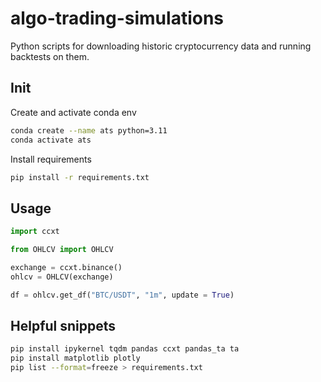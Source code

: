 # algo-trading-simulations

Python scripts for downloading historic cryptocurrency data and running backtests on them.

## Init

Create and activate conda env
```bash
conda create --name ats python=3.11
conda activate ats
```

Install requirements
```bash
pip install -r requirements.txt
```

## Usage

```python
import ccxt

from OHLCV import OHLCV

exchange = ccxt.binance()
ohlcv = OHLCV(exchange)

df = ohlcv.get_df("BTC/USDT", "1m", update = True)
```

## Helpful snippets

```bash
pip install ipykernel tqdm pandas ccxt pandas_ta ta
pip install matplotlib plotly
pip list --format=freeze > requirements.txt
```

